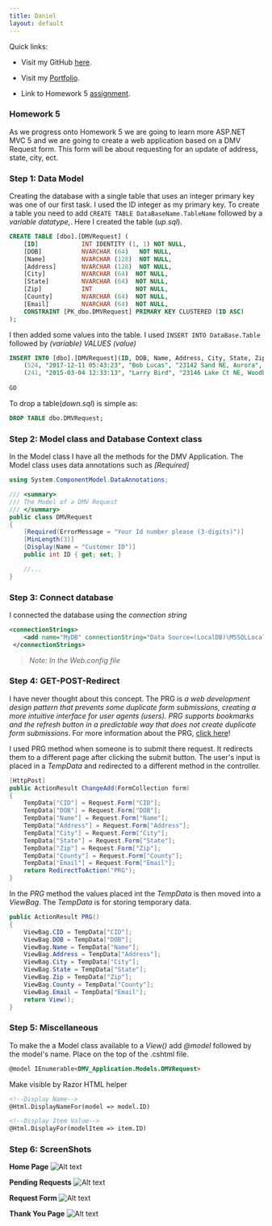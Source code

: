 ```yaml
---
title: Daniel
layout: default
---
```


Quick links:

* Visit my GitHub [here](https://github.com/tapiad).

* Visit my [Portfolio](https://tapiad.github.io).

* Link to Homework 5 [assignment](http://www.wou.edu/~morses/classes/cs46x/assignments/HW5.html).


### Homework 5

As we progress onto Homework 5 we are going to learn more ASP.NET MVC 5 and we are going to create a web application based on a DMV Request form. This form will be about requesting for an update of address, state, city, ect. 

### Step 1: Data Model

Creating the database with a single table that uses an integer primary key was one of our first task. I used the ID integer as my primary key. To create a table you need to add `CREATE TABLE DataBaseName.TableName` followed by a *variable datatype,*. Here I created the table (*up.sql*).

```sql
CREATE TABLE [dbo].[DMVRequest] (
    [ID]            INT	IDENTITY (1, 1) NOT NULL,
    [DOB]           NVARCHAR (64)   NOT NULL,
    [Name]          NVARCHAR (128)  NOT NULL,
    [Address]       NVARCHAR (128)  NOT NULL,
    [City]          NVARCHAR (64)  NOT NULL,
    [State]         NVARCHAR (64)  NOT NULL,
    [Zip]           INT            NOT NULL,
    [County]        NVARCHAR (64)  NOT NULL,
    [Email]         NVARCHAR (64)  NOT NULL,
    CONSTRAINT [PK_dbo.DMVRequest] PRIMARY KEY CLUSTERED (ID ASC)
);
```

I then added some values into the table. I used `INSERT INTO DataBase.Table` followed by *(variable) VALUES (value)*

```sql
INSERT INTO [dbo].[DMVRequest](ID, DOB, Name, Address, City, State, Zip, County, Email) VALUES
    (524, "2017-12-11 05:43:23", "Bob Lucas", "23142 Sand NE, Aurora", "OR", 97002, "Marion", "uTell@gmail.com"),
    (241, "2015-03-04 12:33:13", "Larry Bird", "23146 Lake Ct NE, Woodburn", "OR", 97071, "Marion", "daBird@gmail.com");
	
GO
```

To drop a table(*down.sql*) is simple as:

```sql
DROP TABLE dbo.DMVRequest;
``` 


### Step 2: Model class and Database Context class

In the Model class I have all the methods for the DMV Application. The Model class uses data annotations such as *[Required]* 

```cs
using System.ComponentModel.DataAnnotations;

/// <summary>
/// The Model of a DMV Request
/// </summary>
public class DMVRequest
{
    [Required(ErrorMessage = "Your Id number please (3-digits)")]
    [MinLength(3)]
    [Display(Name = "Customer ID")]
    public int ID { get; set; }

    //...
}

```


### Step 3: Connect database

I connected the database using the *connection string*

```xml
<connectionStrings>
    <add name="MyDB" connectionString="Data Source=(LocalDB)\MSSQLLocalDB;AttachDbFilename=C:\Users\Daniel\Desktop\tapiad.github.io\CS 460\HW5\DMV_Application\DMV_Application\App_Data\Database.mdf;Integrated Security=True" providerName="System.Data.SqlClient" />
 </connectionStrings>
```
>*Note: In the Web.config file*

### Step 4: GET-POST-Redirect

I have never thought about this concept. The PRG is *a web development design pattern that prevents some duplicate form submissions, creating a more intuitive interface for user agents (users). PRG supports bookmarks and the refresh button in a predictable way that does not create duplicate form submissions*. For more information about the PRG, [click here](https://en.wikipedia.org/wiki/Post/Redirect/Get)!

I used PRG method when someone is to submit there request. It redirects them to a different page after clicking the submit button. The user's input is placed in a *TempData* and redirected to a different method in the controller.

```cs
[HttpPost]
public ActionResult ChangeAdd(FormCollection form)
{
    TempData["CID"] = Request.Form["CID"];
    TempData["DOB"] = Request.Form["DOB"];
    TempData["Name"] = Request.Form["Name"];
    TempData["Address"] = Request.Form["Address"];
    TempData["City"] = Request.Form["City"];
    TempData["State"] = Request.Form["State"]; 
    TempData["Zip"] = Request.Form["Zip"];
    TempData["County"] = Request.Form["County"]; 
    TempData["Email"] = Request.Form["Email"];
    return RedirectToAction("PRG");
}
```

In the *PRG* method the values placed int the *TempData* is then moved into a *ViewBag*. The *TempData* is for storing temporary data.

```cs
public ActionResult PRG()
{
    ViewBag.CID = TempData["CID"];
    ViewBag.DOB = TempData["DOB"];
    ViewBag.Name = TempData["Name"];
    ViewBag.Address = TempData["Address"];
    ViewBag.City = TempData["City"];
    ViewBag.State = TempData["State"];
    ViewBag.Zip = TempData["Zip"];
    ViewBag.County = TempData["County"];
    ViewBag.Email = TempData["Email"];
    return View();
}
```

### Step 5: Miscellaneous

To make the a Model class available to a *View()* add *@model* followed by the model's name. Place on the top of the .cshtml file. 

```html
@model IEnumerable<DMV_Application.Models.DMVRequest>
```

Make visible by Razor HTML helper

```html
<!--Display Name-->
@Html.DisplayNameFor(model => model.ID)

<!--Display Item Value-->
@Html.DisplayFor(modelItem => item.ID)
```


### Step 6: ScreenShots

**Home Page**
![Alt text](https://github.com/tapiad/tapiad.github.io/blob/hw5-newbranch/CS%20460/HW5/ScreenShots/Home.PNG?raw=true "Home Page")

**Pending Requests**
![Alt text](https://github.com/tapiad/tapiad.github.io/blob/hw5-newbranch/CS%20460/HW5/ScreenShots/Pending_Request.PNG?raw=true "Pending Request Page")

**Request Form** 
![Alt text](https://github.com/tapiad/tapiad.github.io/blob/hw5-newbranch/CS%20460/HW5/ScreenShots/Request_Form.PNG?raw=true "Request Form Page")

**Thank You Page**
![Alt text](https://github.com/tapiad/tapiad.github.io/blob/hw5-newbranch/CS%20460/HW5/ScreenShots/Thank_You.PNG?raw=true "Thank You Page")






